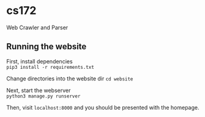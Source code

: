 # cs172
Web Crawler and Parser
## Running the website
First, install dependencies <br />
`pip3 install -r requirements.txt`

Change directories into the website dir
`cd website`

Next, start the webserver <br />
`python3 manage.py runserver`

Then, visit `localhost:8000` and you should be presented with the homepage.
